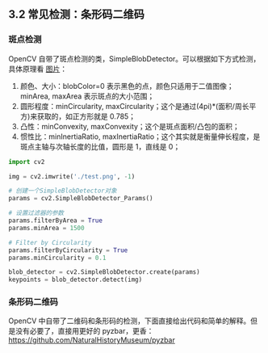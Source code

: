 ## 3.2 常见检测：条形码二维码

### 斑点检测

OpenCV 自带了斑点检测的类，SimpleBlobDetector。可以根据如下方式检测，具体原理看 [图片](image/3.2/1721809694865.png)：

1. 颜色、大小：blobColor=0 表示黑色的点，颜色只适用于二值图像；minArea, maxArea 表示斑点的大小范围；
2. 圆形程度：minCircularity, maxCircularity；这个是通过(4pi)*(面积/周长平方)来获取的，如正方形就是 0.785；
3. 凸性：minConvexity, maxConvexity；这个是斑点面积/凸包的面积；
4. 惯性比：minInertiaRatio, maxInertiaRatio；这个其实就是衡量伸长程度，是斑点主轴与次轴长度的比值，圆形是 1，直线是 0；

```python
import cv2

img = cv2.imwrite('./test.png', -1)

# 创建一个SimpleBlobDetector对象
params = cv2.SimpleBlobDetector_Params()

# 设置过滤器的参数
params.filterByArea = True
params.minArea = 1500

# Filter by Circularity
params.filterByCircularity = True
params.minCircularity = 0.1

blob_detector = cv2.SimpleBlobDetector.create(params)
keypoints = blob_detector.detect(img)
```

### 条形码二维码

OpenCV 中自带了二维码和条形码的检测，下面直接给出代码和简单的解释。但是没有必要了，直接用更好的 pyzbar，更香：https://github.com/NaturalHistoryMuseum/pyzbar
